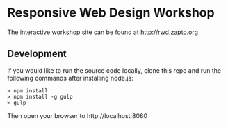 # Responsive Web Design Workshop

The interactive workshop site can be found at http://rwd.zapto.org

## Development

If you would like to run the source code locally, clone this repo and run the following commands after installing node.js:

    > npm install
    > npm install -g gulp
    > gulp

Then open your browser to http://localhost:8080